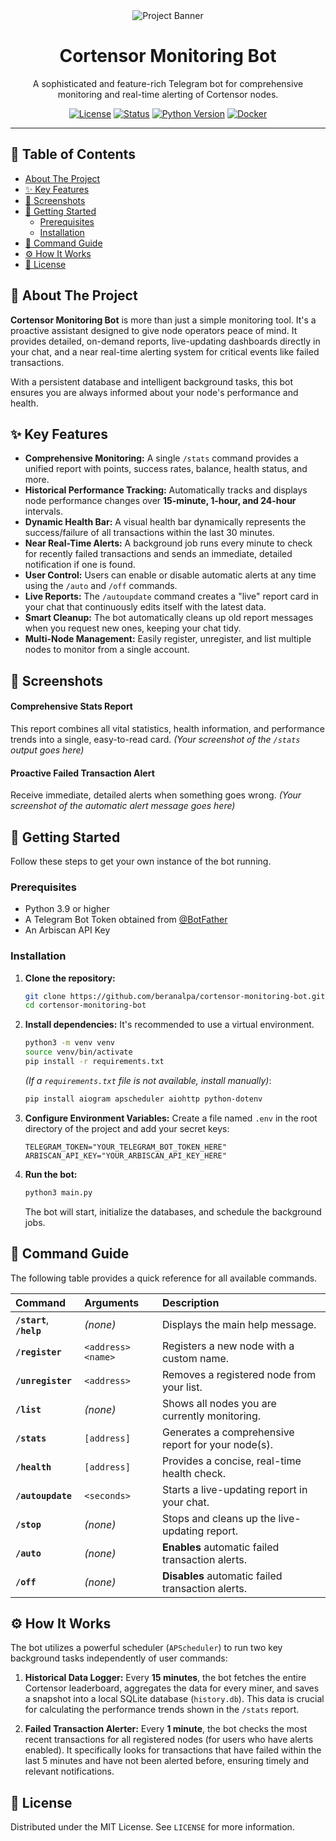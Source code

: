 <div align="center">

  <img src="https://avatars.githubusercontent.com/u/174224856?s=200&v=4" alt="Project Banner">
<h1>Cortensor Monitoring Bot</h1>

<p>
A sophisticated and feature-rich Telegram bot for comprehensive monitoring and real-time alerting of Cortensor nodes.
</p>
 <p>
    <a href="https://github.com/your-username/cortensor-watcher-bot/blob/main/LICENSE"><img src="https://img.shields.io/badge/license-MIT-green.svg" alt="License"></a>
    <a href="#"><img src="https://img.shields.io/badge/status-active-success.svg" alt="Status"></a>
    <a href="#"><img src="https://img.shields.io/badge/python-3.11+-blue.svg" alt="Python Version"></a>
    <a href="#"><img src="https://img.shields.io/badge/docker-%230db7ed.svg?logo=docker&logoColor=white" alt="Docker"></a>
  </p>

</div>

---

## 📄 Table of Contents

- [About The Project](#-about-the-project)
- [✨ Key Features](#-key-features)
- [📸 Screenshots](#-screenshots)
- [🚀 Getting Started](#-getting-started)
  - [Prerequisites](#prerequisites)
  - [Installation](#installation)
- [🤖 Command Guide](#-command-guide)
- [⚙️ How It Works](#️-how-it-works)
- [📜 License](#-license)

## 📖 About The Project

**Cortensor Monitoring Bot** is more than just a simple monitoring tool. It's a proactive assistant designed to give node operators peace of mind. It provides detailed, on-demand reports, live-updating dashboards directly in your chat, and a near real-time alerting system for critical events like failed transactions.

With a persistent database and intelligent background tasks, this bot ensures you are always informed about your node's performance and health.

## ✨ Key Features

-   **Comprehensive Monitoring:** A single `/stats` command provides a unified report with points, success rates, balance, health status, and more.
-   **Historical Performance Tracking:** Automatically tracks and displays node performance changes over **15-minute, 1-hour, and 24-hour** intervals.
-   **Dynamic Health Bar:** A visual health bar dynamically represents the success/failure of all transactions within the last 30 minutes.
-   **Near Real-Time Alerts:** A background job runs every minute to check for recently failed transactions and sends an immediate, detailed notification if one is found.
-   **User Control:** Users can enable or disable automatic alerts at any time using the `/auto` and `/off` commands.
-   **Live Reports:** The `/autoupdate` command creates a "live" report card in your chat that continuously edits itself with the latest data.
-   **Smart Cleanup:** The bot automatically cleans up old report messages when you request new ones, keeping your chat tidy.
-   **Multi-Node Management:** Easily register, unregister, and list multiple nodes to monitor from a single account.

## 📸 Screenshots

#### Comprehensive Stats Report
This report combines all vital statistics, health information, and performance trends into a single, easy-to-read card.
*(Your screenshot of the `/stats` output goes here)*

#### Proactive Failed Transaction Alert
Receive immediate, detailed alerts when something goes wrong.
*(Your screenshot of the automatic alert message goes here)*

## 🚀 Getting Started

Follow these steps to get your own instance of the bot running.

### Prerequisites

-   Python 3.9 or higher
-   A Telegram Bot Token obtained from [@BotFather](https://t.me/BotFather)
-   An Arbiscan API Key

### Installation

1.  **Clone the repository:**
    ```bash
    git clone https://github.com/beranalpa/cortensor-monitoring-bot.git
    cd cortensor-monitoring-bot
    ```

2.  **Install dependencies:**
    It's recommended to use a virtual environment.
    ```bash
    python3 -m venv venv
    source venv/bin/activate
    pip install -r requirements.txt
    ```
    *(If a `requirements.txt` file is not available, install manually)*:
    ```bash
    pip install aiogram apscheduler aiohttp python-dotenv
    ```

3.  **Configure Environment Variables:**
    Create a file named `.env` in the root directory of the project and add your secret keys:
    ```env
    TELEGRAM_TOKEN="YOUR_TELEGRAM_BOT_TOKEN_HERE"
    ARBISCAN_API_KEY="YOUR_ARBISCAN_API_KEY_HERE"
    ```

4.  **Run the bot:**
    ```bash
    python3 main.py
    ```
    The bot will start, initialize the databases, and schedule the background jobs.

## 🤖 Command Guide

The following table provides a quick reference for all available commands.

| Command | Arguments | Description |
| :--- | :--- | :--- |
| **`/start`**, **`/help`** | *(none)* | Displays the main help message. |
| **`/register`** | `<address> <name>` | Registers a new node with a custom name. |
| **`/unregister`** | `<address>` | Removes a registered node from your list. |
| **`/list`** | *(none)* | Shows all nodes you are currently monitoring. |
| **`/stats`** | `[address]` | Generates a comprehensive report for your node(s). |
| **`/health`** | `[address]` | Provides a concise, real-time health check. |
| **`/autoupdate`** | `<seconds>` | Starts a live-updating report in your chat. |
| **`/stop`** | *(none)* | Stops and cleans up the live-updating report. |
| **`/auto`** | *(none)* | **Enables** automatic failed transaction alerts. |
| **`/off`** | *(none)* | **Disables** automatic failed transaction alerts. |

## ⚙️ How It Works

The bot utilizes a powerful scheduler (`APScheduler`) to run two key background tasks independently of user commands:

1.  **Historical Data Logger:** Every **15 minutes**, the bot fetches the entire Cortensor leaderboard, aggregates the data for every miner, and saves a snapshot into a local SQLite database (`history.db`). This data is crucial for calculating the performance trends shown in the `/stats` report.

2.  **Failed Transaction Alerter:** Every **1 minute**, the bot checks the most recent transactions for all registered nodes (for users who have alerts enabled). It specifically looks for transactions that have failed within the last 5 minutes and have not been alerted before, ensuring timely and relevant notifications.

## 📜 License

Distributed under the MIT License. See `LICENSE` for more information.
